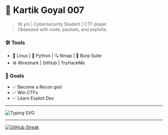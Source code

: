 # 🧠 Kartik Goyal 007
> 16 y/o | Cybersecurity Student | CTF player  
> Obsessed with code, packets, and exploits.

### 🛠️ Tools
- 🐧 Linux | 🐍 Python | 🔍 Nmap | 🧪 Burp Suite  
- ⚙️ Wireshark | GitHub | TryHackMe  

### 🚀 Goals
- ✅ Become a Recon god  
- ✅ Win CTFs  
- ✅ Learn Exploit Dev  

---

![Typing SVG](https://readme-typing-svg.herokuapp.com?font=JetBrains+Mono&size=19&pause=1000&color=F74CFF&center=true&vCenter=true&width=500&lines=CTFs+are+my+gym;Python+is+my+weapon;Wireshark+is+my+mirror)

---

[![GitHub Streak](https://streak-stats.demolab.com?user=kartikgoyal007&theme=highcontrast&hide_border=true)](https://git.io/streak-stats)

